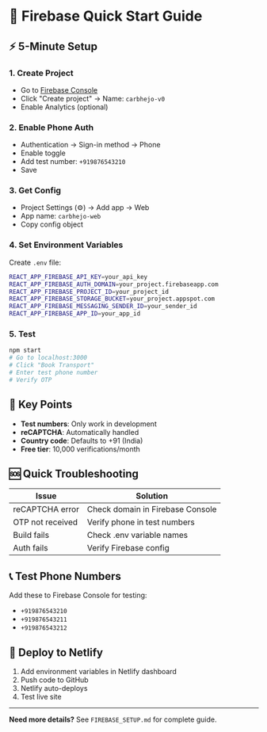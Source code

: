 # 🚀 Firebase Quick Start Guide

## ⚡ 5-Minute Setup

### 1. Create Project
- Go to [Firebase Console](https://console.firebase.google.com/)
- Click "Create project" → Name: `carbhejo-v0`
- Enable Analytics (optional)

### 2. Enable Phone Auth
- Authentication → Sign-in method → Phone
- Enable toggle
- Add test number: `+919876543210`
- Save

### 3. Get Config
- Project Settings (⚙️) → Add app → Web
- App name: `carbhejo-web`
- Copy config object

### 4. Set Environment Variables
Create `.env` file:
```bash
REACT_APP_FIREBASE_API_KEY=your_api_key
REACT_APP_FIREBASE_AUTH_DOMAIN=your_project.firebaseapp.com
REACT_APP_FIREBASE_PROJECT_ID=your_project_id
REACT_APP_FIREBASE_STORAGE_BUCKET=your_project.appspot.com
REACT_APP_FIREBASE_MESSAGING_SENDER_ID=your_sender_id
REACT_APP_FIREBASE_APP_ID=your_app_id
```

### 5. Test
```bash
npm start
# Go to localhost:3000
# Click "Book Transport"
# Enter test phone number
# Verify OTP
```

## 🔑 Key Points

- **Test numbers**: Only work in development
- **reCAPTCHA**: Automatically handled
- **Country code**: Defaults to +91 (India)
- **Free tier**: 10,000 verifications/month

## 🆘 Quick Troubleshooting

| Issue | Solution |
|-------|----------|
| reCAPTCHA error | Check domain in Firebase Console |
| OTP not received | Verify phone in test numbers |
| Build fails | Check .env variable names |
| Auth fails | Verify Firebase config |

## 📞 Test Phone Numbers

Add these to Firebase Console for testing:
- `+919876543210`
- `+919876543211`
- `+919876543212`

## 🚀 Deploy to Netlify

1. Add environment variables in Netlify dashboard
2. Push code to GitHub
3. Netlify auto-deploys
4. Test live site

---

**Need more details?** See `FIREBASE_SETUP.md` for complete guide. 